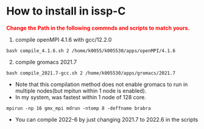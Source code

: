 # How to install in issp-C

<span style="color: red; ">**Change the Path in the following commnds and scripts to match yours.**</span>
1. compile openMPI 4.1.6 with gcc/12.2.0
```
bash compile_4.1.6.sh 2 /home/k0055/k005530/apps/openMPI/4.1.6 
```
2. compile gromacs 2021.7
```
bash compile_2021.7-gcc.sh 2 /home/k005530/apps/gromacs/2021.7
```

- Note that this compilation method does not enable gromacs to run in multiple nodes(but mpitun within 1 node is enabled).
- In my system, was fastest within 1 node of 128 core.  
```
mpirun -np 16 gmx_mpi mdrun -ntomp 8 -deffname brabra
```
- You can compile 2022-6 by just changing 2021.7 to 2022.6 in the scripts
